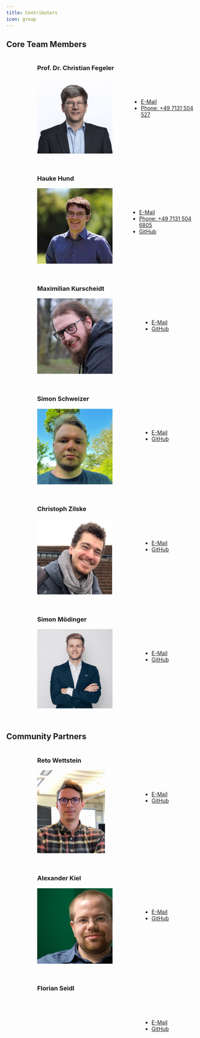 ```yaml
---
title: Contributors
icon: group
---
```

## Core Team Members
<div class="Team" >
    <div class="Team-member" style="padding: 0 0 30px 82px; margin: 0 auto; display: flex; align-items: flex-start; max-width: 960px;">
        <div class="header-pic" style="left: 0; padding: 0 24px 0 0; width: 256px;">
            <h3>Prof. Dr. Christian Fegeler </h3>
            <img src="/photos/learnmore/contributors/fegeler.jpg" style="height:200px; width:200px" />
        </div>
        <div class="text" style="flex-grow: 1; padding-top: 100px;">
        <ul>
        <li> <a href='mailto:christian.fegeler@hs-heilbronn.de'>E-Mail</a> </li>
        <li><a href='tel:+497131504527'> Phone: +49 7131 504 527</a></li>
        </ul>
        </div>
    </div>
    <div class="Team-member" style="padding: 0 0 30px 82px; margin: 0 auto; display: flex; align-items: flex-start; max-width: 960px;">
        <div class="header-pic" style="left: 0; padding: 0 24px 0 0; width: 256px;">
            <h3>Hauke Hund </h3>
            <img src="/photos/learnmore/contributors/hund.jpg" style="height:200px; width:200px" />
        </div>
        <div class="text" style="flex-grow: 1; padding-top: 100px;">
        <ul>
        <li> <a href='mailto:hauke.hund@hs-heilbronn.de'>E-Mail</a> </li>
        <li><a href='tel:+49 7131 504 6805'> Phone: +49 7131 504 6805</a></li>
        <li><a href='https://github.com/hhund'  target="https://github.com/hhund"> GitHub</a></li>
        </ul>
        </div>
    </div>
    <div class="Team-member" style="padding: 0 0 30px 82px; margin: 0 auto; display: flex; align-items: flex-start; max-width: 960px;">
        <div class="header-pic" style="left: 0; padding: 0 24px 0 0; width: 256px;">
            <h3>Maximilian Kurscheidt </h3>
            <img src="/photos/learnmore/contributors/kurscheidt.jpg" style="height:200px; width:200px" />
        </div>
        <div class="text" style="flex-grow: 1; padding-top: 100px;">
        <ul>
        <li> <a href='mailto:maximilian.kurscheidt@hs-heilbronn.de'>E-Mail</a> </li>
        <li><a href='https://github.com/MadMax93'  target="https://github.com/MadMax93"> GitHub</a></li>
        </ul>
        </div>
    </div>
    <div class="Team-member" style="padding: 0 0 30px 82px; margin: 0 auto; display: flex; align-items: flex-start; max-width: 960px;">
        <div class="header-pic" style="left: 0; padding: 0 24px 0 0; width: 256px;">
            <h3>Simon Schweizer </h3>
            <img src="/photos/learnmore/contributors/schweizer.png" style="height:200px; width:200px" />
        </div>
        <div class="text" style="flex-grow: 1; padding-top: 100px;">
        <ul>
        <li> <a href='mailto:simon.schweizer@hs-heilbronn.de'>E-Mail</a> </li>
        <li><a href='https://github.com/schwzr'  target="https://github.com/schwzr"> GitHub</a></li>
        </ul>
        </div>
    </div>
    <div class="Team-member" style="padding: 0 0 30px 82px; margin: 0 auto; display: flex; align-items: flex-start; max-width: 960px;">
        <div class="header-pic" style="left: 0; padding: 0 24px 0 0; width: 256px;">
            <h3>Christoph Zilske </h3>
            <img src="/photos/learnmore/contributors/zilske.jpg" style="height:200px; width:200px" />
        </div>
        <div class="text" style="flex-grow: 1; padding-top: 100px;">
        <ul>
        <li> <a href='mailto:christoph.zilske@hs-heilbronn.de'>E-Mail</a> </li>
        <li><a href='https://github.com/ZilskeC'  target="https://github.com/ZilskeC"> GitHub</a></li>
        </ul>
        </div>
    </div>
    <div class="Team-member" style="padding: 0 0 30px 82px; margin: 0 auto; display: flex; align-items: flex-start; max-width: 960px;">
        <div class="header-pic" style="left: 0; padding: 0 24px 0 0; width: 256px;">
            <h3>Simon Mödinger </h3>
            <img src="/photos/learnmore/contributors/moedinger.jpg" style="height:210px; width:200px" />
        </div>
        <div class="text" style="flex-grow: 1; padding-top: 100px;">
        <ul>
        <li> <a href='mailto:simon.moedinger@hs-heilbronn.de'>E-Mail</a> </li>
        <li><a href='https://github.com/simonmoedinger'  target="https://github.com/simonmoedinger"> GitHub</a></li>
        </ul>
        </div>
    </div>
</div>

## Community Partners

<div class="CommunityPartners">
    <div class="CommunityPartner" style="padding: 0 0 30px 82px; margin: 0 auto; display: flex; align-items: flex-start; max-width: 960px;">
        <div class="header-pic" style="left: 0; padding: 0 24px 0 0; width: 256px;">
            <h3>Reto Wettstein </h3>
            <img src="/photos/learnmore/contributors/wettstein.jpg" style="height:220px; width:180px" />
        </div>
        <div class="text" style="flex-grow: 1; padding-top: 100px;">
        <ul>
        <li> <a href='mailto:reto.wettstein@med.uni-heidelberg.de'>E-Mail</a> </li>
        <li><a href='https://github.com/wetret'  target="https://github.com/wetret"> GitHub</a></li>
        </ul>
        </div>
    </div>
    <div class="CommunityPartner" style="padding: 0 0 30px 82px; margin: 0 auto; display: flex; align-items: flex-start; max-width: 960px;">
            <div class="header-pic" style="left: 0; padding: 0 24px 0 0; width: 256px;">
                <h3> Alexander Kiel </h3>
                <img src="/photos/learnmore/contributors/kiel.jpg" style="height:200px; width:200px" />
            </div>
            <div class="text" style="flex-grow: 1; padding-top: 100px;">
            <ul>
            <li> <a href='mailto:Alexander.Kiel@medizin.uni-leipzig.de'>E-Mail</a> </li>
            <li><a href='https://github.com/alexanderkiel'  target="https://github.com/alexanderkiel"> GitHub</a></li>
            </ul>
            </div>
    </div>
    <div class="CommunityPartner" style="padding: 0 0 30px 82px; margin: 0 auto; display: flex; align-items: flex-start; max-width: 960px;">
            <div class="header-pic" style="left: 0; padding: 0 24px 0 0; width: 256px;">
                <h3> Florian Seidl </h3>
                <!--<img src="/photos/learnmore/contributors/TODO.jpg" style="height:200px; width:200px"/>-->
            </div>
            <div class="text" style="flex-grow: 1; padding-top: 100px;">
            <ul>
            <li> <a href='mailto:Alexander.Kiel@medizin.uni-leipzig.de'>E-Mail</a> </li>
            <li><a href='https://github.com/FloSeidel'  target="https://github.com/FloSeidel"> GitHub</a></li>
            </ul>
            </div>
    </div>
</div>
